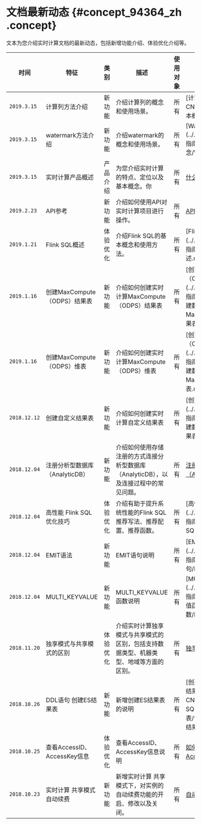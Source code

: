 # 文档最新动态 {#concept_94364_zh .concept}

文本为您介绍实时计算文档的最新动态，包括新增功能介绍、体验优化介绍等。

|时间|特征|类别|描述|使用对象|产品文档|
|--|--|--|--|----|----|
|`2019.3.15`|计算列方法介绍|新功能|介绍计算列的概念和使用场景。|所有|[计算列](../../../../../cn.zh-CN/使用指南/Flink SQL/基本概念/计算列.md#)|
|`2019.3.15`|watermark方法介绍|新功能|介绍watermark的概念和使用场景。|所有|[Watermark](../../../../../cn.zh-CN/使用指南/Flink SQL/基本概念/Watermark.md#)|
|`2019.3.15`|实时计算产品概述|产品介绍|为您介绍实时计算的特点、定位以及基本概念。你|所有|[什么是阿里云实时计算](cn.zh-CN/产品简介/什么是阿里云实时计算.md#)|
|`2019.2.23`|API参考|新功能|介绍如何使用API对实时计算项目进行操作。|所有|[API参考](../../../../../cn.zh-CN/API参考/简介.md#)|
|`2019.1.21`|Flink SQL概述|体验优化|介绍Flink SQL的基本概念和使用方法。|所有|[Flink SQL概述](../../../../../cn.zh-CN/使用指南/Flink SQL/Flink SQL概述.md#)|
|`2019.1.16`|创建MaxCompute（ODPS）结果表|新功能|介绍如何创建实时计算MaxCompute（ODPS）结果表|所有|[创建MaxCompute（ODPS）结果表](../../../../../cn.zh-CN/使用指南/Flink SQL/DDL语句/创建数据结果表/创建MaxCompute（ODPS）结果表.md#)|
|`2019.1.16`|创建MaxCompute（ODPS）维表|新功能|介绍如何创建实时计算MaxCompute（ODPS）维表|所有|[创建MaxCompute（ODPS）维表](../../../../../cn.zh-CN/使用指南/Flink SQL/DDL语句/创建数据维表/创建MaxCompute（ODPS）维表.md#)|
|`2018.12.12`|创建自定义结果表|新功能|介绍如何创建实时计算自定义结果表|所有|[创建自定义结果表](../../../../../cn.zh-CN/使用指南/Flink SQL/DDL语句/创建数据结果表/创建自定义结果表.md#)|
|`2018.12.04`|注册分析型数据库（AnalyticDB）|新功能|介绍如何使用存储注册的方式连接分析型数据库（AnalyticDB），以及连接过程中的常见问题。|所有|[注册分析型数据库（AnalyticDB）](../../../../../cn.zh-CN/使用指南/数据存储/注册数据存储/注册分析型数据库（AnalyticDB）.md#)|
|`2018.12.04`|高性能 Flink SQL优化技巧|体验优化|介绍有助于提升系统性能的Flink SQL 推荐写法、推荐配置、推荐函数。|所有|[高性能Flink SQL优化技巧](../../../../../cn.zh-CN/使用指南/配置调优/高性能Flink SQL优化技巧.md#)|
|`2018.12.04`|EMIT语法|新功能|EMIT语句说明|所有|[EMIT语句](../../../../../cn.zh-CN/使用指南/Flink SQL/QUERY语句/EMIT语句.md#)|
|`2018.12.04`|MULTI\_KEYVALUE|新功能|MULTI\_KEYVALUE函数说明|所有|[MULTI\_KEYVALUE](../../../../../cn.zh-CN/使用指南/Flink SQL/内置函数/表值函数/MULTI_KEYVALUE.md#)|
|`2018.11.20`|独享模式与共享模式的区别|体验优化|介绍实时计算独享模式与共享模式的区别，包括支持数据类型、机器类型、地域等方面的区别。|所有|[独享模式与共享模式的区别](cn.zh-CN/产品简介/产品模式/独享模式与共享模式的区别.md#)|
|`2018.10.26`|DDL语句 创建ES结果表|新功能|新增创建ES结果表的说明|所有|[创建ElasticSearch（ES）结果表](../../../../../cn.zh-CN/使用指南/Flink SQL/DDL语句/创建数据结果表/创建ElasticSearch（ES）结果表.md#) |
|`2018.10.25`|查看AccessID、AccessKey信息|体验优化|查看AccessID、AccessKey信息说明|所有| [如何查看AccessID、AccessKey信息](https://help.aliyun.com/knowledge_detail/94557.html) |
|`2018.10.23`|实时计算 共享模式自动续费|新功能|新增实时计算 共享模式下，对实例的自动续费功能的开启、修改以及关闭。|所有| [自动续费](../../../../../cn.zh-CN/产品定价/自动续费.md#)|


